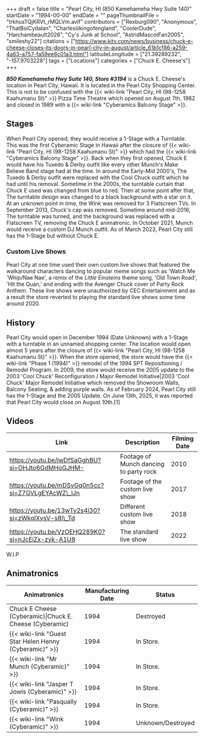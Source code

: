 +++
draft = false
title = "Pearl City, HI (850 Kamehameha Hwy Suite 140)"
startDate = "1994-00-00"
endDate = ""
pageThumbnailFile = "trkhusTQjKRVt_rMQLVm.avif"
contributors = ["Rexburg090", "Anonymous", "ThatBoiCydalan", "Charlesiiikingofengland", "CoolerDude", "Harchambeault2026", "Cy's Junk at School", "AstridMascotFan2005", "smileshy22"]
citations = ["https://www.kitv.com/news/business/chuck-e-cheese-closes-its-doors-in-pearl-city-in-august/article_61b1cf86-a259-4a63-a757-fa59ee6c01a3.html"]
latitudeLongitude = ["21.39289232", "-157.9703228"]
tags = ["Locations"]
categories = ["Chuck E. Cheese's"]
+++

***850 Kamehameha Hwy Suite 140, Store #3194*** is a Chuck E. Cheese's location in Pearl City, Hawaii. It is located in the Pearl City Shopping Center. This is not to be confused with the {{< wiki-link "Pearl City, HI (98-1258 Kaahumanu St)" >}} Pizza Time Theatre which opened on August 7th, 1982 and closed in 1989 with a {{< wiki-link "Cyberamics Balcony Stage" >}}.

## Stages

When Pearl City opened, they would receive a 1-Stage with a Turntable. This was the first Cyberamic Stage in Hawaii after the closure of {{< wiki-link "Pearl City, HI (98-1258 Kaahumanu St)" >}} which had the {{< wiki-link "Cyberamics Balcony Stage" >}}. Back when they first opened, Chuck E would have his Tuxedo &amp; Derby outfit like every other Munch's Make Believe Band stage had at the time. In around the Early-Mid 2000's, The Tuxedo &amp; Derby outfit were replaced with the Cool Chuck outfit which he had until his removal. Sometime in the 2000s, the turntable curtain that Chuck E used was changed from blue to red. Then at some point after that, The turntable design was changed to a black background with a star on it. At an unknown point in time, the Wink was removed for 3 Flatscreen TVs. In September 2013, Chuck's cap was removed. Sometime around mid-2016, The turntable was turned, and the background was replaced with a Flatscreen TV, removing the Chuck E animatronic. In October 2021, Munch would receive a custom DJ Munch outfit. As of March 2023, Pearl City still has the 1-Stage but without Chuck E.

### Custom Live Shows

Pearl City at one time used their own custom live shows that featured the walkaround characters dancing to popular meme songs such as 'Watch Me 'Whip/Nae Nae', a remix of the *Little Einsteins* theme song, 'Old Town Road', 'Hit the Quan,' and ending with the Avenger Chuck cover of Party Rock Anthem. These live shows were unauthorized by CEC Entertainment and as a result the store reverted to playing the standard live shows some time around 2020.

## History

Pearl City would open in December 1994 (Date Unknown) with a 1-Stage with a turntable in an unnamed shopping center. The location would open almost 5 years after the closure of {{< wiki-link "Pearl City, HI (98-1258 Kaahumanu St)" >}}. When the store opened, the store would have the {{< wiki-link "Phase 1 (1994)" >}} remodel of the 1994 SPT Repositioning / Remodel Program. In 2009, the store would receive the 2005 update to the 2003 'Cool Chuck' Reconfiguration / Major Remodel Initiative|2003 'Cool Chuck' Major Remodel Initiative which removed the Showroom Walls, Balcony Seating, &amp; adding purple walls. As of February 2024, Pearl City still has the 1-Stage and the 2005 Update. On June 13th, 2025, it was reported that Pearl City would close on August 10th.\[1]

## Videos

| Link                                              | Description                            | Filming Date |
|---------------------------------------------------|----------------------------------------|--------------|
| https://youtu.be/lwDfSaGghBU?si=OHJto6GdMHoGJHM-  | Footage of Munch dancing to party rock | 2010         |
| https://youtu.be/mDSvGq0n5cc?si=Z7GVLgEYAcWZ\_lJn | Footage of the custom live show        | 2017         |
| https://youtu.be/13wTy2s4l30?si=zWkqlXysV-s8I\_Td | Different custom live show             | 2018         |
| https://youtu.be/VzOEHQ289K0?si=nJcEiZx-zyk-A1U8  | The standard live show                 | 2022         |

W.I.P

## Animatronics

| Animatronics                                                 | Manufacturing Date | Status            |
|--------------------------------------------------------------|--------------------|-------------------|
| Chuck E Cheese (Cyberamic)\|Chuck E. Cheese (Cyberamic)      | 1994               | Destroyed         |
| {{< wiki-link "Guest Star Helen Henny (Cyberamic)" >}} | 1994               | In Store.         |
| {{< wiki-link "Mr Munch (Cyberamic)" >}}               | 1994               | In Store.         |
| {{< wiki-link "Jasper T Jowls (Cyberamic)" >}}         | 1994               | In Store.         |
| {{< wiki-link "Pasqually (Cyberamic)" >}}              | 1994               | In Store.         |
| {{< wiki-link "Wink (Cyberamic)" >}}                   | 1994               | Unknown/Destroyed |